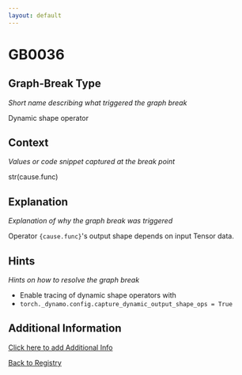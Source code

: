 ```yaml
---
layout: default
---
```

# GB0036

## Graph-Break Type
*Short name describing what triggered the graph break*

Dynamic shape operator

## Context
*Values or code snippet captured at the break point*

str(cause.func)

## Explanation
*Explanation of why the graph break was triggered*

Operator `{cause.func}`'s output shape depends on input Tensor data.

## Hints
*Hints on how to resolve the graph break*

- Enable tracing of dynamic shape operators with 
- `torch._dynamo.config.capture_dynamic_output_shape_ops = True`


## Additional Information

<!-- ADDITIONAL INFORMATION START - Add custom information below this line -->

<!-- ADDITIONAL INFORMATION END -->


[Click here to add Additional Info](https://github.com/pytorch-labs/compile-graph-break-site/edit/main/docs/gb/gb0036.md)

[Back to Registry](../index.html)
